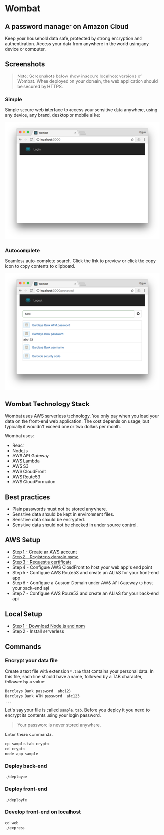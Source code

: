 # Wombat
## A password manager on Amazon Cloud
Keep your household data safe, protected by strong encryption and authentication. Access your data from anywhere in the world using any device or computer.

## Screenshots

> Note: Screenshots below show insecure localhost versions of Wombat. When deployed on your domain, the web application should be secured by HTTPS.

### Simple
Simple secure web interface to access your sensitive data anywhere, using any device, any brand, desktop or mobile alike:

![login](doc/img/login.png)
 
 ### Autocomplete
Seamless auto-complete search. Click the link to preview or click the copy icon to copy contents to clipboard.

![search](doc/img/search.png) 

## Wombat Technology Stack 

Wombat uses AWS serverless technology. You only pay when you load your data on the front-end web application. The cost depends on usage, but typically it wouldn't exceed one or two dollars per month.

Wombat uses:
- React
- Node.js
- AWS API Gateway
- AWS Lambda
- AWS S3
- AWS CloudFront
- AWS Route53
- AWS CloudFormation

## Best practices

- Plain passwords must not be stored anywhere.
- Sensitive data should be kept in environment files.
- Sensitive data should be encrypted.
- Sensitive data should not be checked in under source control.

## AWS Setup

- [Step 1 - Create an AWS account](http://68-kb.blogspot.com.au/2017/04/hdc-create-aws-account.html)
- [Step 2 - Register a domain name](http://68-kb.blogspot.com.au/2017/04/hdc-amazon-route-53.html)
- [Step 3 - Request a certificate](http://68-kb.blogspot.com.au/2017/04/hdc-aws-certficate-manager.html)
- Step 4 - Configure AWS CloudFront to host your web app's end point
- Step 5 - Configure AWS Route53 and create an ALIAS for your front-end app
- Step 6 - Configure a Custom Domain under AWS API Gateway to host your back-end api
- Step 7 - Configure AWS Route53 and create an ALIAS for your back-end api

## Local Setup

- [Step 1 - Download Node.js and npm](https://www.npmjs.com/get-npm)
- [Step 2 - Install serverless](https://serverless.com/)

## Commands

### Encrypt your data file
Create a text file with extension `*.tab` that contains your personal data. In this file, each line should have a name, followed by a TAB character, followed by a value:
```
Barclays Bank password	abc123
Barclays Bank ATM password	abc123
...
```
Let's say your file is called `sample.tab`. Before you deploy it you need to encrypt its contents using your login password.
> Your password is never stored anywhere.

Enter these commands:
```
cp sample.tab crypto
cd crypto
node app sample
```

### Deploy back-end
```
./deploybe
```

### Deploy front-end
```
./deployfe
```
### Develop front-end on localhost
```
cd web
./express
```
